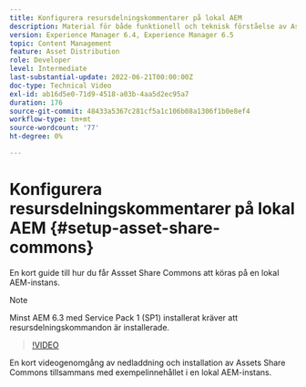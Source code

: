 ```yaml
---
title: Konfigurera resursdelningskommentarer på lokal AEM
description: Material för både funktionell och teknisk förståelse av Assets Share Commons
version: Experience Manager 6.4, Experience Manager 6.5
topic: Content Management
feature: Asset Distribution
role: Developer
level: Intermediate
last-substantial-update: 2022-06-21T00:00:00Z
doc-type: Technical Video
exl-id: ab16d5e0-71d9-4518-a03b-4aa5d2ec95a7
duration: 176
source-git-commit: 48433a5367c281cf5a1c106b08a1306f1b0e8ef4
workflow-type: tm+mt
source-wordcount: '77'
ht-degree: 0%

---
```


# Konfigurera resursdelningskommentarer på lokal AEM {#setup-asset-share-commons}

En kort guide till hur du får Assset Share Commons att köras på en lokal AEM-instans.

>[!NOTE]
>
>Minst AEM 6.3 med Service Pack 1 (SP1) installerat kräver att resursdelningskommandon är installerade.

>[!VIDEO](https://video.tv.adobe.com/v/20499?quality=12&learn=on)

En kort videogenomgång av nedladdning och installation av Assets Share Commons tillsammans med exempelinnehållet i en lokal AEM-instans.
